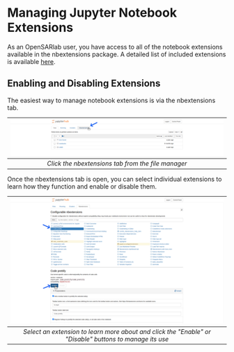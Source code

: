 # Managing Jupyter Notebook Extensions
As an OpenSARlab user, you have access to all of the notebook extensions available in the nbextensions package. A detailed list of included extensions is available [here](https://jupyter-contrib-nbextensions.readthedocs.io/en/latest/nbextensions.html).

## Enabling and Disabling Extensions

The easiest way to manage notebook extensions is via the nbextensions tab.

| ![Selecting the nbextensions tab.](assets/nbextensions.png) | 
|:-------------:|
| *Click the nbextensions tab from the file manager* |

Once the nbextensions tab is open, you can select individual extensions to learn how they function and enable or disable them.

| ![Selecting an extension and enabling it.](assets/manage_extensions.png) | 
|:-------------:|
| *Select an extension to learn more about and click the "Enable" or "Disable" buttons to manage its use* |